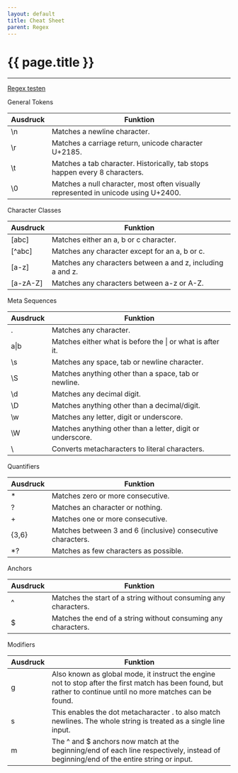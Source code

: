 ```yaml
---
layout: default
title: Cheat Sheet
parent: Regex
---
```


# {{ page.title }}

______________________________________________________________________

[Regex testen](https://regex101.com/)

General Tokens

| Ausdruck | Funktion                                                                           |
| -------- | ---------------------------------------------------------------------------------- |
| \\n      | Matches a newline character.                                                       |
| \\r      | Matches a carriage return, unicode character U+2185.                               |
| \\t      | Matches a tab character. Historically, tab stops happen every 8 characters.        |
| \\0      | Matches a null character, most often visually represented in unicode using U+2400. |

Character Classes

| Ausdruck   | Funktion                                                   |
| ---------- | ---------------------------------------------------------- |
| \[abc\]    | Matches either an a, b or c character.                     |
| \[^abc\]   | Matches any character except for an a, b or c.             |
| \[a-z\]    | Matches any characters between a and z, including a and z. |
| \[a-zA-Z\] | Matches any characters between a-z or A-Z.                 |

Meta Sequences

| Ausdruck | Funktion                                                   |
| -------- | ---------------------------------------------------------- |
| .        | Matches any character.                                     |
| a\|b     | Matches either what is before the \| or what is after it.  |
| \\s      | Matches any space, tab or newline character.               |
| \\S      | Matches anything other than a space, tab or newline.       |
| \\d      | Matches any decimal digit.                                 |
| \\D      | Matches anything other than a decimal/digit.               |
| \\w      | Matches any letter, digit or underscore.                   |
| \\W      | Matches anything other than a letter, digit or underscore. |
| \\       | Converts metacharacters to literal characters.             |

Quantifiers

| Ausdruck | Funktion                                                    |
| -------- | ----------------------------------------------------------- |
| \*       | Matches zero or more consecutive.                           |
| ?        | Matches an character or nothing.                            |
| +        | Matches one or more consecutive.                            |
| {3,6}    | Matches between 3 and 6 (inclusive) consecutive characters. |
| \*?      | Matches as few characters as possible.                      |

Anchors

| Ausdruck | Funktion                                                        |
| -------- | --------------------------------------------------------------- |
| ^        | Matches the start of a string without consuming any characters. |
| $        | Matches the end of a string without consuming any characters.   |

Modifiers

| Ausdruck | Funktion                                                                                                                                                       |
| -------- | -------------------------------------------------------------------------------------------------------------------------------------------------------------- |
| g        | Also known as global mode, it instruct the engine not to stop after the first match has been found, but rather to continue until no more matches can be found. |
| s        | This enables the dot metacharacter . to also match newlines. The whole string is treated as a single line input.                                               |
| m        | The ^ and $ anchors now match at the beginning/end of each line respectively, instead of beginning/end of the entire string or input.                          |
